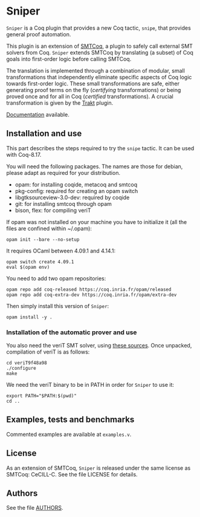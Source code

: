 # Sniper

`Sniper` is a Coq plugin that provides a new Coq tactic, `snipe`, that
provides general proof automation.

This plugin is an extension of [SMTCoq](https://smtcoq.github.io), a
plugin to safely call external SMT solvers from Coq. `Sniper` extends
SMTCoq by translating (a subset) of Coq goals into first-order logic
before calling SMTCoq.

The translation is implemented through a combination of modular, small
transformations that independently eliminate specific aspects of Coq
logic towards first-order logic. These small transformations are safe,
either generating proof terms on the fly (*certifying* transformations)
or being proved once and for all in Coq (*certified* transformations). A
crucial transformation is given by the
[Trakt](https://github.com/ecranceMERCE/trakt) plugin.

[Documentation](https://smtcoq.github.io/sniper) available.

## Installation and use

This part describes the steps required to try the `snipe` tactic. It can
be used with Coq-8.17.

You will need the following packages. The names are those for debian, please adapt as required for your distribution.
- opam: for installing coqide, metacoq and smtcoq
- pkg-config: required for creating an opam switch
- libgtksourceview-3.0-dev: required by coqide
- git: for installing smtcoq through opam
- bison, flex: for compiling veriT

If opam was not installed on your machine you have to initialize it (all the files are confined within ~/.opam):
```
opam init --bare --no-setup
```

It requires OCaml between 4.09.1 and 4.14.1:
```
opam switch create 4.09.1
eval $(opam env)
```

You need to add two opam repositories:
```
opam repo add coq-released https://coq.inria.fr/opam/released
opam repo add coq-extra-dev https://coq.inria.fr/opam/extra-dev
```

Then simply install this version of `Sniper`:
```
opam install -y .
```

### Installation of the automatic prover and use

You also need the veriT SMT solver, using [these sources](https://www.lri.fr/~keller/Documents-recherche/Smtcoq/veriT9f48a98.tar.gz).
Once unpacked, compilation of veriT is as follows:
```
cd veriT9f48a98
./configure
make
```

We need the veriT binary to be in PATH in order for `Sniper` to use it:
```
export PATH="$PATH:$(pwd)"
cd ..
```

## Examples, tests and benchmarks

Commented examples are available at ``examples.v``.

## License
As an extension of SMTCoq, `Sniper` is released under the same license
as SMTCoq: CeCILL-C. See the file LICENSE for details.


## Authors
See the file [AUTHORS](https://github.com/smtcoq/sniper/blob/master/AUTHORS).
